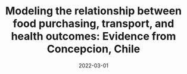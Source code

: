 ---
title: "Modeling the relationship between food purchasing, transport, and health
outcomes: Evidence from Concepcion, Chile"
collection: publications
permalink: 
excerpt: 
date: 2022-03-01
venue: 'Journal of Choice Modelling'
paperurl: 'http://dx.doi.org/10.1016/j.jocm.2021.100341'
citation: 'Astroza, S., Guarda, P., Carrasco, J., 2022. Modeling the relationship between food purchasing, transport, and health
outcomes: Evidence from Concepcion, Chile. Journal of Choice Modelling 42, 100341.'
---